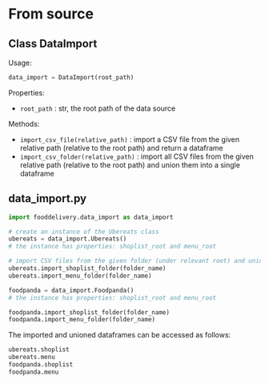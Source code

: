 # From source

## Class DataImport

Usage:
```python
data_import = DataImport(root_path) 
```

Properties:  
 
- `root_path` : str, the root path of the data source

Methods:

- `import_csv_file(relative_path)` : import a CSV file from the given relative path (relative to the root path) and return a dataframe  
- `import_csv_folder(relative_path)` : import all CSV files from the given relative path (relative to the root path) and union them into a single dataframe


## data_import.py

```python
import fooddelivery.data_import as data_import

# create an instance of the Ubereats class
ubereats = data_import.Ubereats()
# the instance has properties: shoplist_root and menu_root

# import CSV files from the given folder (under relevant root) and union them into a single dataframe
ubereats.import_shoplist_folder(folder_name)
ubereats.import_menu_folder(folder_name)

foodpanda = data_import.Foodpanda()
# the instance has properties: shoplist_root and menu_root

foodpanda.import_shoplist_folder(folder_name)
foodpanda.import_menu_folder(folder_name)
```

The imported and unioned dataframes can be accessed as follows:

```python
ubereats.shoplist
ubereats.menu
foodpanda.shoplist
foodpanda.menu
```





